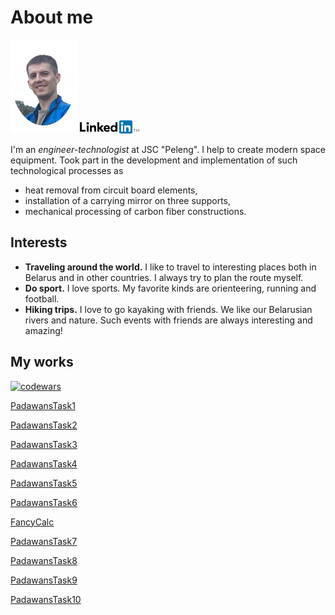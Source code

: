 # About me
![photo](photo.png)
[![linkedin](Logo-2C-21px-TM.png)](https://www.linkedin.com/in/ivangordeichik/en?trk=public_profile_locale_name)

I'm an _engineer-technologist_ at JSC "Peleng". I help to create modern space equipment.
Took part in the development and implementation of such technological processes as
  - heat removal from circuit board elements,
  - installation of a carrying mirror on three supports,
  - mechanical processing of carbon fiber constructions.


## Interests

- **Traveling around the world.** I like to travel to interesting places both in Belarus and in other countries. I always try to plan the route myself.
- **Do sport.** I love sports. My favorite kinds are orienteering, running and football.
- **Hiking trips.** I love to go kayaking with friends. We like our Belarusian rivers and nature. Such events with friends are always interesting and amazing!


## My works

[![codewars](https://www.codewars.com/users/BSJean/badges/small)](https://www.codewars.com/users/BSJean)

[PadawansTask1](https://github.com/BSJean/PadawansTask1)

[PadawansTask2](https://github.com/BSJean/PadawansTask2)

[PadawansTask3](https://github.com/BSJean/PadawansTask3)

[PadawansTask4](https://github.com/BSJean/PadawansTask4)

[PadawansTask5](https://github.com/BSJean/PadawansTask5)

[PadawansTask6](https://github.com/BSJean/PadawansTask6)

[FancyCalc](https://github.com/BSJean/FancyCalc)

[PadawansTask7](https://github.com/BSJean/PadawansTask7)

[PadawansTask8](https://github.com/BSJean/PadawansTask8)

[PadawansTask9](https://github.com/BSJean/PadawansTask9)

[PadawansTask10](https://github.com/BSJean/PadawansTask10)
